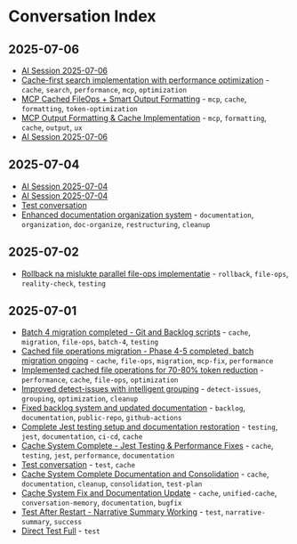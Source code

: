# Conversation Index

## 2025-07-06

- [AI Session 2025-07-06](2025-07-06-01-07-37-ai-session-2025-07-06.md)
- [Cache-first search implementation with performance optimization](2025-07-06-22-23-26-cache-first-search-implementation-with-performance.md) - `cache`, `search`, `performance`, `mcp`, `optimization`
- [MCP Cached FileOps + Smart Output Formatting](2025-07-06-21-21-41-mcp-cached-fileops-smart-output-formatting.md) - `mcp`, `cache`, `formatting`, `token-optimization`
- [MCP Output Formatting & Cache Implementation](2025-07-06-21-20-52-mcp-output-formatting-cache-implementation.md) - `mcp`, `formatting`, `cache`, `output`, `ux`
- [AI Session 2025-07-06](2025-07-06-12-02-43-ai-session-2025-07-06.md)

## 2025-07-04

- [AI Session 2025-07-04](2025-07-04-23-21-52-ai-session-2025-07-04.md)
- [AI Session 2025-07-04](2025-07-04-19-01-00-ai-session-2025-07-04.md)
- [Test conversation](2025-07-04-12-28-15-test-conversation.md)
- [Enhanced documentation organization system](2025-07-04-10-43-27-enhanced-documentation-organization-system.md) - `documentation`, `organization`, `doc-organize`, `restructuring`, `cleanup`

## 2025-07-02

- [Rollback na mislukte parallel file-ops implementatie](2025-07-02-14-21-51-rollback-na-mislukte-parallel-file-ops-implementat.md) - `rollback`, `file-ops`, `reality-check`, `testing`

## 2025-07-01

- [Batch 4 migration completed - Git and Backlog scripts](2025-07-01-23-24-59-batch-4-migration-completed-git-and-backlog-script.md) - `cache`, `migration`, `file-ops`, `batch-4`, `testing`
- [Cached file operations migration - Phase 4-5 completed, batch migration ongoing](2025-07-01-23-09-29-cached-file-operations-migration-phase-4-5-complet.md) - `cache`, `file-ops`, `migration`, `mcp-fix`, `performance`
- [Implemented cached file operations for 70-80% token reduction](2025-07-01-21-59-13-implemented-cached-file-operations-for-70-80-token.md) - `performance`, `cache`, `file-ops`, `optimization`
- [Improved detect-issues with intelligent grouping](2025-07-01-21-07-08-improved-detect-issues-with-intelligent-grouping.md) - `detect-issues`, `grouping`, `optimization`, `cleanup`
- [Fixed backlog system and updated documentation](2025-07-01-20-41-05-fixed-backlog-system-and-updated-documentation.md) - `backlog`, `documentation`, `public-repo`, `github-actions`
- [Complete Jest testing setup and documentation restoration](2025-07-01-16-47-43-complete-jest-testing-setup-and-documentation-rest.md) - `testing`, `jest`, `documentation`, `ci-cd`, `cache`
- [Cache System Complete - Jest Testing & Performance Fixes](2025-07-01-15-58-32-cache-system-complete-jest-testing-performance-fix.md) - `cache`, `testing`, `jest`, `performance`, `documentation`
- [Test conversation](2025-07-01-15-13-25-test-conversation.md) - `test`, `cache`
- [Cache System Complete Documentation and Consolidation](2025-07-01-14-27-52-cache-system-complete-documentation-and-consolidat.md) - `cache`, `documentation`, `cleanup`, `consolidation`, `test-plan`
- [Cache System Fix and Documentation Update](2025-07-01-13-24-44-cache-system-fix-and-documentation-update.md) - `cache`, `unified-cache`, `conversation-memory`, `documentation`, `bugfix`
- [Test After Restart - Narrative Summary Working](2025-07-01-12-28-58-test-after-restart-narrative-summary-working.md) - `test`, `narrative-summary`, `success`
- [Direct Test Full](2025-07-01-12-17-18-direct-test-full.md) - `test`

